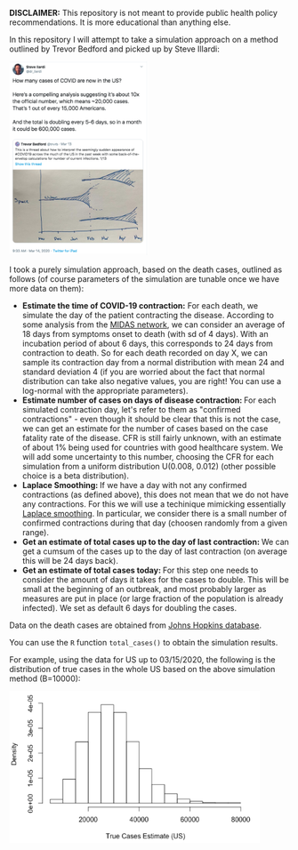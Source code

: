 <B>DISCLAIMER:</B> This repository is not meant to provide public health policy recommendations. It is more educational than anything else. 

In this repository I will attempt to take a simulation approach on a method outlined by Trevor Bedford and picked up by Steve Illardi:

<img src="tweet.png" width = "250">

I took a purely simulation approach, based on the death cases, outlined as follows (of course parameters of the simulation are tunable once we have more data on them):

* <B>Estimate the time of COVID-19 contraction:</B> For each death, we simulate the day of the patient contracting the disease. According to some analysis from the <a href="https://github.com/midas-network/COVID-19">MIDAS network</a>, we can consider an average of 18 days from symptoms onset to death (with sd of 4 days). With an incubation period of about 6 days, this corresponds to 24 days from contraction to death. So for each death recorded on day X, we can sample its contraction day from a normal distribution with mean 24 and standard deviation 4 (if you are worried about the fact that normal distribution can take also negative values, you are right! You can use a log-normal with the appropriate parameters). 
* <B>Estimate number of cases on days of disease contraction: </B> For each simulated contraction day, let's refer to them as "confirmed contractions" - even though it should be clear that this is not the case, we can get an estimate for the number of cases based on the case fatality rate of the disease. CFR is still fairly unknown, with an estimate of about 1% being used for countries with good healthcare system. We will add some uncertainty to this number, choosing the CFR for each simulation from a uniform distribution U(0.008, 0.012) (other possible choice is a beta distribution). 
* <B>Laplace Smoothing: </B> If we have a day with not any confirmed contractions (as defined above), this does not mean that we do not have any contractions. For this we will use a techinique mimicking essentially <a href="https://en.wikipedia.org/wiki/Additive_smoothing">Laplace smoothing</a>. In particular, we consider there is a small number of confirmed contractions during that day (choosen randomly from a given range). 
* <B>Get an estimate of total cases up to the day of last contraction: </B> We can get a cumsum of the cases up to the day of last contraction (on average this will be 24 days back). 
* <B>Get an estimate of total cases today: </B> For this step one needs to consider the amount of days it takes for the cases to double. This will be small at the beginning of an outbreak, and most probably larger as measures are put in place (or large fraction of the population is already infected). We set as default 6 days for doubling the cases.

Data on the death cases are obtained from <a href="https://github.com/CSSEGISandData/COVID-19">Johns Hopkins database</a>.

You can use the ```R``` function ```total_cases()``` to obtain the simulation results. 

For example, using the data for US up to 03/15/2020, the following is the distribution of true cases in the whole US based on the above simulation method (B=10000): 

<img src="us_cases_31520.png" width = "450">

